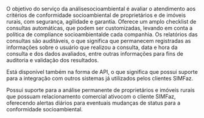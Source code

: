O objetivo do serviço da análisesocioambiental é avaliar o atendimento aos critérios de conformidade socioambiental de proprietários e de imóveis rurais, com segurança, agilidade e garantia. Oferece um amplo checklist de consultas automáticas, que podem ser customizadas, levando em conta a política de compliance socioambientalde cada companhia. Os relatórios das consultas são auditáveis, o que significa que permanecem registradas as informações sobre o usuário que realizou a consulta, data e hora da consulta e dos dados avaliados, entre outras informações para fins de auditoria e validação dos resultados.

Está disponível também na forma de API, o que significa que possui suporte para a integração com outros sistemas já utilizados pelos clientes SIMFaz.

Possui suporte para a análise permanente de proprietários e imóveis rurais que possuam relacionamento comercial ativocom o cliente SIMFaz, oferecendo alertas diários para eventuais mudanças de status para a conformidade socioambiental.
